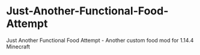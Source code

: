 # Just-Another-Functional-Food-Attempt
Just Another Functional Food Attempt - Another custom food mod for 1.14.4 Minecraft
